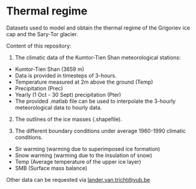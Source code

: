 # Thermal regime
Datasets used to model and obtain the thermal regime of the Grigoriev ice cap and the Sary-Tor glacier. 

Content of this repository:


1) The climatic data of the Kumtor-Tien Shan meteorological stations:

* Kumtor-Tien Shan (3659 m) 
* Data is provided in timesteps of 3-hours.
* Temperature measured at 2m above the ground (Temp)
* Precipitation (Prec)
* Yearly (1 Oct - 30 Sept) precipitation (Pter)
* The provided .matlab file can be used to interpolate the 3-hourly meteorological data to hourly data.


2) The outlines of the ice masses (.shapefile).

3) The different boundary conditions under average 1960-1990 climatic conditions.

* Sir warming (warming due to superimposed ice formation)
* Snow warming (warming due to the insulation of snow)
* Temp (Average temperature of the upper ice layer)
* SMB (Surface mass balance)

Other data can be requested via lander.van.tricht@vub.be
